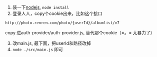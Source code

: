 1. 装一下[nodejs](https://nodejs.org/en/), `node install`
2. 登录人人，copy个cookie出来，比如这个接口
```
http://photo.renren.com/photo/{userId}/albumlist/v7
```
copy 进auth-provider/auth-provider.js, 替代那个cookie（=。= 太暴力了） 

3. 改main.js, 最下面，把userId和路径改掉  
4. `node ./src/main.js` 即可
